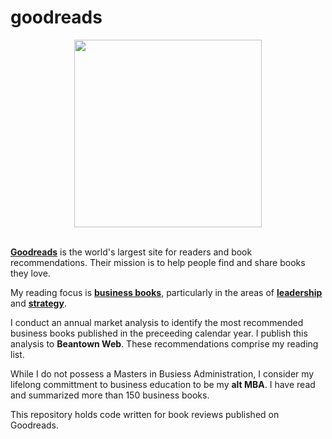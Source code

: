 # goodreads

<div id="header" align="center">
  <img src="https://upload.wikimedia.org/wikipedia/commons/thumb/1/1a/Goodreads_logo.svg/640px-Goodreads_logo.svg.png" width="300"/>
</div>

<br>

<p><a href="https://www.goodreads.com/" target="_blank"><strong>Goodreads</strong></a> is the world's largest site for readers and book recommendations. Their mission is to help people find and share books they love.</p>

<p>My reading focus is <a href="https://www.goodreads.com/review/list/692620-gene-babon?utf8=%E2%9C%93&ref=nav_mybooks&shelf=read&sort=date_read&view=covers&title=gene-babon&per_page=100" target="_blank"><strong>business books</strong></a>, particularly in the areas of <a href="https://www.goodreads.com/review/list/692620-gene-babon?per_page=100&ref=nav_mybooks&shelf=leadership&utf8=%E2%9C%93&view=covers" target="_blank"><strong>leadership</strong></a> and <a href="#" target="_blank"><strong>strategy</strong></a>.</p>

<p>I conduct an annual market analysis to identify the most recommended business books published in the preceeding calendar year. I publish this analysis to <strong>Beantown Web</strong>. These recommendations comprise my reading list.</p>

<p>While I do not possess a Masters in Busiess Administration, I consider my lifelong committment to business education to be my <strong>alt MBA</strong>. I have read and summarized more than 150 business books.</p>

<p>This repository holds code written for book reviews published on Goodreads.</p>
